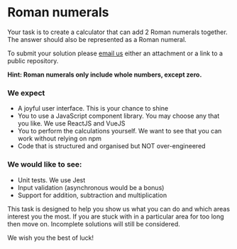 # Roman numerals

Your task is to create a calculator that can add 2 Roman numerals together. The answer should also be represented as a Roman numeral.

To submit your solution please [email us](mailto:knauseder@carlfinance.de) either an attachment or a link to a public repository.

__Hint: Roman numerals only include whole numbers, except zero.__

### We expect
- A joyful user interface. This is your chance to shine
- You to use a JavaScript component library. You may choose any that you like. We use ReactJS and VueJS
- You to perform the calculations yourself. We want to see that you can work without relying on npm
- Code that is structured and organised but NOT over-engineered

### We would like to see:
- Unit tests. We use Jest
- Input validation (asynchronous would be a bonus)
- Support for addition, subtraction and multiplication

This task is designed to help you show us what you can do and which areas interest you the most. If you are stuck with in a particular area for too long then move on. Incomplete solutions will still be considered.

We wish you the best of luck!
